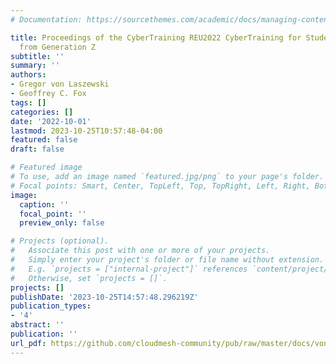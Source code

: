 ```yaml
---
# Documentation: https://sourcethemes.com/academic/docs/managing-content/

title: Proceedings of the CyberTraining REU2022 CyberTraining for Students and Technologies
  from Generation Z
subtitle: ''
summary: ''
authors:
- Gregor von Laszewski
- Geoffrey C. Fox
tags: []
categories: []
date: '2022-10-01'
lastmod: 2023-10-25T10:57:48-04:00
featured: false
draft: false

# Featured image
# To use, add an image named `featured.jpg/png` to your page's folder.
# Focal points: Smart, Center, TopLeft, Top, TopRight, Left, Right, BottomLeft, Bottom, BottomRight.
image:
  caption: ''
  focal_point: ''
  preview_only: false

# Projects (optional).
#   Associate this post with one or more of your projects.
#   Simply enter your project's folder or file name without extension.
#   E.g. `projects = ["internal-project"]` references `content/project/deep-learning/index.md`.
#   Otherwise, set `projects = []`.
projects: []
publishDate: '2023-10-25T14:57:48.296219Z'
publication_types:
- '4'
abstract: ''
publication: ''
url_pdf: https://github.com/cloudmesh-community/pub/raw/master/docs/vonLaszewski-reu2022.pdf
---
```

